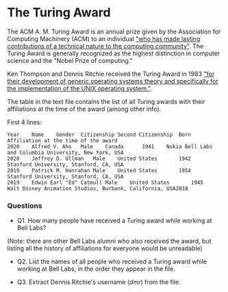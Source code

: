 # The Turing Award

The ACM A. M. Turing Award is an annual prize given by the Association for Computing Machinery (ACM) to an individual ["who has made lasting contributions of a technical nature to the computing community"](https://amturing.acm.org/). The Turing Award is generally recognized as the highest distinction in computer science and the "Nobel Prize of computing."

Ken Thompson and Dennis Ritchie received the Turing Award in 1983 ["for their development of generic operating systems theory and specifically for the implementation of the UNIX operating system."](https://amturing.acm.org/award_winners/thompson_4588371.cfm).

The table in the text file contains the list of all Turing awards with their affiliations at the time of the award (among other info).

First 4 lines:

```
Year	Name	Gender	Citizenship	Second Citizenship	Born	Affiliation at the time of the award
2020	Alfred V. Aho	Male	Canada		1941	Nokia Bell Labs and Columbia University, New York, USA
2020	Jeffrey D. Ullman	Male	United States		1942	Stanford University, Stanford, CA, USA
2019	Patrick M. Hanrahan Male	United States	 	1954	Stanford University, Stanford, CA, USA
2019	Edwin Earl "Ed" Catmull	Male	United States	 	1945	Walt Disney Animation Studios, Burbank, California, USA2018
```

### Questions

  * Q1. How many people have received a Turing award while working at Bell Labs?

(Note: there are other Bell Labs alumni who also received the award, but listing all the history of affiliations for everyone would be unreadable)

  * Q2. List the names of all people who received a Turing award while working at Bell Labs, in the order they appear in the file.

  * Q3. Extract Dennis Ritchie's username (*dmr*) from the file.
